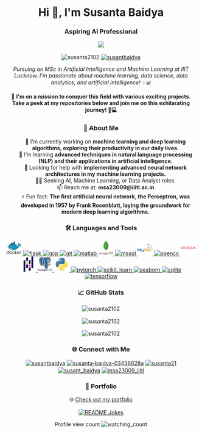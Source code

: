 
<h1 align="center">Hi 👋, I'm Susanta Baidya</h1>
<h3 align="center">Aspiring AI Professional</h3>

<p align="center">
  <img src="[url_to_your_gif](https://github.com/Susanta2102/Susanta2102/blob/main/The%20glitches%20are%20there.gif)" width="200" />
</p>

<p align="center">
  <img src="https://komarev.com/ghpvc/?username=susanta2102&label=Profile%20views&color=0e75b6&style=flat" alt="susanta2102" />
  <a href="https://twitter.com/susantbaidya" target="blank"><img src="https://img.shields.io/twitter/follow/susantbaidya?logo=twitter&style=for-the-badge" alt="susantbaidya" /></a>
</p>
<p align="center">
  <em>Pursuing an MSc in Artificial Intelligence and Machine Learning at IIIT Lucknow. I'm passionate about machine learning, data science, data analytics, and artificial intelligence! 💡📊</em>
</p>
<p align="center">
  🌟 <strong>I'm on a mission to conquer this field with various exciting projects. Take a peek at my repositories below and join me on this exhilarating journey! 🚀💻</strong>
</p>
<h3 align="center">🚀 About Me</h3>
<ul align="center" style="list-style: none;">
  <li>🔭 I’m currently working on <strong>machine learning and deep learning algorithms, exploring their productivity in our daily lives.</strong></li>
  <li>🌱 I’m learning <strong>advanced techniques in natural language processing (NLP) and their applications in artificial intelligence.</strong></li>
  <li>🤝 Looking for help with <strong>implementing advanced neural network architectures in my machine learning projects.</strong></li>
  <li>👨‍💻 Seeking AI, Machine Learning, or Data Analyst roles.</li>
  <li>📫 Reach me at: <strong>msa23009@iiitl.ac.in</strong></li>
  <li>⚡ Fun fact: <strong>The first artificial neural network, the Perceptron, was developed in 1957 by Frank Rosenblatt, laying the groundwork for modern deep learning algorithms.</strong></li>
</ul>
<h3 align="center">🛠️ Languages and Tools</h3>
<p align="center">
  <a href="https://www.docker.com/" target="_blank" rel="noreferrer"> 
    <img src="https://raw.githubusercontent.com/devicons/devicon/master/icons/docker/docker-original-wordmark.svg" alt="docker" width="40" height="40"/> 
  </a> 
  <a href="https://flask.palletsprojects.com/" target="_blank" rel="noreferrer"> 
    <img src="https://www.vectorlogo.zone/logos/pocoo_flask/pocoo_flask-icon.svg" alt="flask" width="40" height="40"/> 
  </a> 
  <a href="https://cloud.google.com" target="_blank" rel="noreferrer"> 
    <img src="https://www.vectorlogo.zone/logos/google_cloud/google_cloud-icon.svg" alt="gcp" width="40" height="40"/> 
  </a> 
  <a href="https://git-scm.com/" target="_blank" rel="noreferrer"> 
    <img src="https://www.vectorlogo.zone/logos/git-scm/git-scm-icon.svg" alt="git" width="40" height="40"/> 
  </a> 
  <a href="https://www.mathworks.com/" target="_blank" rel="noreferrer"> 
    <img src="https://upload.wikimedia.org/wikipedia/commons/2/21/Matlab_Logo.png" alt="matlab" width="40" height="40"/> 
  </a> 
  <a href="https://www.mongodb.com/" target="_blank" rel="noreferrer"> 
    <img src="https://raw.githubusercontent.com/devicons/devicon/master/icons/mongodb/mongodb-original-wordmark.svg" alt="mongodb" width="40" height="40"/> 
  </a> 
  <a href="https://www.microsoft.com/en-us/sql-server" target="_blank" rel="noreferrer"> 
    <img src="https://www.svgrepo.com/show/303229/microsoft-sql-server-logo.svg" alt="mssql" width="40" height="40"/> 
  </a> 
  <a href="https://www.mysql.com/" target="_blank" rel="noreferrer"> 
    <img src="https://raw.githubusercontent.com/devicons/devicon/master/icons/mysql/mysql-original-wordmark.svg" alt="mysql" width="40" height="40"/> 
  </a> 
  <a href="https://opencv.org/" target="_blank" rel="noreferrer"> 
    <img src="https://www.vectorlogo.zone/logos/opencv/opencv-icon.svg" alt="opencv" width="40" height="40"/> 
  </a> 
  <a href="https://www.oracle.com/" target="_blank" rel="noreferrer"> 
    <img src="https://raw.githubusercontent.com/devicons/devicon/master/icons/oracle/oracle-original.svg" alt="oracle" width="40" height="40"/> 
  </a> 
  <a href="https://pandas.pydata.org/" target="_blank" rel="noreferrer"> 
    <img src="https://raw.githubusercontent.com/devicons/devicon/2ae2a900d2f041da66e950e4d48052658d850630/icons/pandas/pandas-original.svg" alt="pandas" width="40" height="40"/> 
  </a> 
  <a href="https://www.postgresql.org" target="_blank" rel="noreferrer"> 
    <img src="https://raw.githubusercontent.com/devicons/devicon/master/icons/postgresql/postgresql-original-wordmark.svg" alt="postgresql" width="40" height="40"/> 
  </a> 
  <a href="https://www.python.org" target="_blank" rel="noreferrer"> 
    <img src="https://raw.githubusercontent.com/devicons/devicon/master/icons/python/python-original.svg" alt="python" width="40" height="40"/> 
  </a> 
  <a href="https://pytorch.org/" target="_blank" rel="noreferrer"> 
    <img src="https://www.vectorlogo.zone/logos/pytorch/pytorch-icon.svg" alt="pytorch" width="40" height="40"/> 
  </a> 
  <a href="https://scikit-learn.org/" target="_blank" rel="noreferrer"> 
    <img src="https://upload.wikimedia.org/wikipedia/commons/0/05/Scikit_learn_logo_small.svg" alt="scikit_learn" width="40" height="40"/> 
  </a> 
  <a href="https://seaborn.pydata.org/" target="_blank" rel="noreferrer"> 
    <img src="https://seaborn.pydata.org/_images/logo-mark-lightbg.svg" alt="seaborn" width="40" height="40"/> 
  </a> 
  <a href="https://www.sqlite.org/" target="_blank" rel="noreferrer"> 
    <img src="https://www.vectorlogo.zone/logos/sqlite/sqlite-icon.svg" alt="sqlite" width="40" height="40"/> 
  </a> 
  <a href="https://www.tensorflow.org" target="_blank" rel="noreferrer"> 
    <img src="https://www.vectorlogo.zone/logos/tensorflow/tensorflow-icon.svg" alt="tensorflow" width="40" height="40"/> 
  </a> 
</p>
<h3 align="center">📈 GitHub Stats</h3>
<p align="center">
  <img align="center" src="https://github-readme-stats.vercel.app/api/top-langs?username=susanta2102&show_icons=true&locale=en&layout=compact" alt="susanta2102" />
</p>
<p align="center">
  <img align="center" src="https://github-readme-stats.vercel.app/api?username=susanta2102&show_icons=true&locale=en" alt="susanta2102" />
</p>
<p align="center">
  <img align="center" src="https://github-readme-streak-stats.herokuapp.com/?user=susanta2102&" alt="susanta2102" />
</p>
<h3 align="center">🌐 Connect with Me</h3>
<p align="center">
  <a href="https://twitter.com/susantbaidya" target="blank"><img align="center" src="https://raw.githubusercontent.com/rahuldkjain/github-profile-readme-generator/master/src/images/icons/Social/twitter.svg" alt="susantbaidya" height="30" width="40" /></a>
  <a href="https://linkedin.com/in/susanta-baidya-03436628a" target="blank"><img align="center" src="https://raw.githubusercontent.com/rahuldkjain/github-profile-readme-generator/master/src/images/icons/Social/linked-in-alt.svg" alt="susanta-baidya-03436628a" height="30" width="40" /></a>
  <a href="https://kaggle.com/susanta21" target="blank"><img align="center" src="https://raw.githubusercontent.com/rahuldkjain/github-profile-readme-generator/master/src/images/icons/Social/kaggle.svg" alt="susanta21" height="30" width="40" /></a>
  <a href="https://instagram.com/susant_baidya" target="blank"><img align="center" src="https://raw.githubusercontent.com/rahuldkjain/github-profile-readme-generator/master/src/images/icons/Social/instagram.svg" alt="susant_baidya" height="30" width="40" /></a>
  <a href="https://www.leetcode.com/msa23009_iiitl" target="blank"><img align="center" src="https://raw.githubusercontent.com/rahuldkjain/github-profile-readme-generator/master/src/images/icons/Social/leet-code.svg" alt="msa23009_iiitl" height="30" width="40" /></a>
</p>
<h3 align="center">📂 Portfolio</h3>
<p align="center">
  🌐 <a href="https://susanta2102.github.io/SusantaBaidya.github.io/index.html" target="blank">Check out my portfolio</a>
</p>

<p align="center">
  <a href="https://readme-jokes.vercel.app"><img align="center" src="https://readme-jokes.vercel.app/api" alt="README Jokes"></a>
</p>



<p align="center">
  Profile view count
  <img src="https://widgetbite.com/stats/{random-guid}" alt="watching_count" />
</p>
